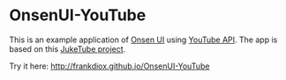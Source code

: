 # OnsenUI-YouTube

This is an example application of [Onsen UI](http://onsen.io) using [YouTube API](https://developers.google.com/youtube/v3/).
The app is based on this [JukeTube project](http://jgthms.com/juketube/).

Try it here: http://frankdiox.github.io/OnsenUI-YouTube

